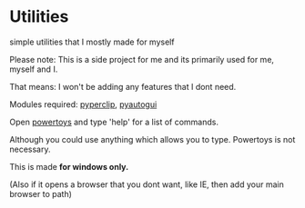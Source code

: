# Utilities

simple utilities that I mostly made for myself

Please note: This is a side project for me and its primarily used for me, myself and I.

That means: I won't be adding any features that I dont need.

Modules required: [pyperclip](https://pypi.org/project/pyperclip/), [pyautogui](https://pypi.org/project/PyAutoGUI/)

Open [powertoys](https://github.com/microsoft/PowerToys) and type 'help' for a list of commands.

Although you could use anything which allows you to type. Powertoys is not necessary.

This is made **for windows only.**

(Also if it opens a browser that you dont want, like IE, then add your main browser to path)
